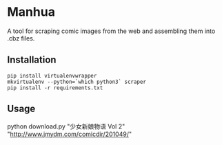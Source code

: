 # Manhua

A tool for scraping comic images from the web and assembling them into .cbz files.

## Installation

```
pip install virtualenvwrapper
mkvirtualenv --python=`which python3` scraper
pip install -r requirements.txt
```

## Usage

python download.py "少女新娘物语 Vol 2" "http://www.jmydm.com/comicdir/201049/"

